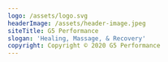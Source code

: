 ```yaml
---
logo: /assets/logo.svg
headerImage: /assets/header-image.jpeg
siteTitle: G5 Performance
slogan: 'Healing, Massage, & Recovery'
copyright: Copyright © 2020 G5 Performance
---
```


